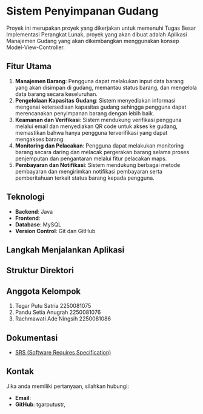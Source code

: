 # Sistem Penyimpanan Gudang

Proyek ini merupakan proyek yang dikerjakan untuk memenuhi Tugas Besar Implementasi Perangkat Lunak, proyek yang akan dibuat adalah Aplikasi Manajemen Gudang yang akan dikembangkan menggunakan konsep Model-View-Controller.
## Fitur Utama

1. **Manajemen Barang**: Pengguna dapat melakukan input data barang yang akan disimpan di gudang, memantau status barang, dan mengelola data barang secara keseluruhan.
2. **Pengelolaan Kapasitas Gudang**: Sistem menyediakan informasi mengenai ketersediaan kapasitas gudang sehingga pengguna dapat merencanakan penyimpanan barang dengan lebih baik.
3. **Keamanan dan Verifikasi**: Sistem mendukung verifikasi pengguna melalui email dan menyediakan QR code untuk akses ke gudang, memastikan bahwa hanya pengguna terverifikasi yang dapat mengakses barang.
4. **Monitoring dan Pelacakan**: Pengguna dapat melakukan monitoring barang secara daring dan melacak pergerakan barang selama proses penjemputan dan pengantaran melalui fitur pelacakan maps.
5. **Pembayaran dan Notifikasi**: Sistem mendukung berbagai metode pembayaran dan mengirimkan notifikasi pembayaran serta pemberitahuan terkait status barang kepada pengguna.
## Teknologi

- **Backend**: Java
- **Frontend**:
- **Database**: MySQL
- **Version Control**: Git dan GitHub
## Langkah Menjalankan Aplikasi


## Struktur Direktori


## Anggota Kelompok

1. Tegar Putu Satria        2250081075
2. Pandu Setia Anugrah      2250081076
3. Rachmawati Ade Ningsih   2250081086
## Dokumentasi

- [SRS (Software Requires Specification)](Docs/SRS_Sistem%20Penyimpanan%20Gudang.pdf)
## Kontak

Jika anda memiliki pertanyaan, silahkan hubungi:
- **Email**:
- **GitHub**: tgarputustr, 